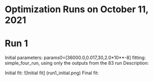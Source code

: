 # Optimization Runs on October 11, 2021

# Run 1
Initial parameters: 
    params0=[36000.0,0.017,30,2.0*10**-8]
fitting: simple_four_run, using only the outputs from the 83 run
Description:

Initial fit:
 ![Initial fit] (run1_initial.png)
Final fit: 
